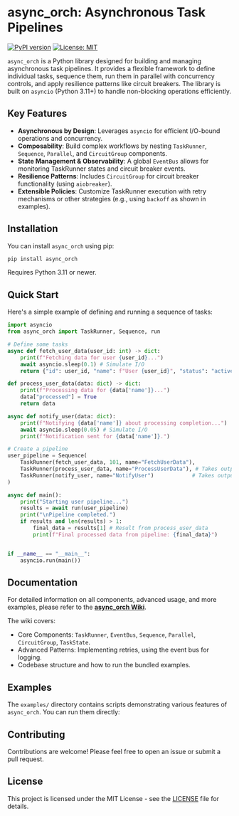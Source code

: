 # async_orch: Asynchronous Task Pipelines

[![PyPI version](https://badge.fury.io/py/async_orch.svg)](https://badge.fury.io/py/async_orch)
[![License: MIT](https://img.shields.io/badge/License-MIT-yellow.svg)](https://opensource.org/licenses/MIT)

`async_orch` is a Python library designed for building and managing asynchronous task pipelines. It provides a flexible framework to define individual tasks, sequence them, run them in parallel with concurrency controls, and apply resilience patterns like circuit breakers. The library is built on `asyncio` (Python 3.11+) to handle non-blocking operations efficiently.

## Key Features

- **Asynchronous by Design**: Leverages `asyncio` for efficient I/O-bound operations and concurrency.
- **Composability**: Build complex workflows by nesting `TaskRunner`, `Sequence`, `Parallel`, and `CircuitGroup` components.
- **State Management & Observability**: A global `EventBus` allows for monitoring TaskRunner states and circuit breaker events.
- **Resilience Patterns**: Includes `CircuitGroup` for circuit breaker functionality (using `aiobreaker`).
- **Extensible Policies**: Customize TaskRunner execution with retry mechanisms or other strategies (e.g., using `backoff` as shown in examples).

## Installation

You can install `async_orch` using pip:

```bash
pip install async_orch
```

Requires Python 3.11 or newer.

## Quick Start

Here's a simple example of defining and running a sequence of tasks:

```python
import asyncio
from async_orch import TaskRunner, Sequence, run

# Define some tasks
async def fetch_user_data(user_id: int) -> dict:
    print(f"Fetching data for user {user_id}...")
    await asyncio.sleep(0.1) # Simulate I/O
    return {"id": user_id, "name": f"User {user_id}", "status": "active"}

def process_user_data(data: dict) -> dict:
    print(f"Processing data for {data['name']}...")
    data["processed"] = True
    return data

async def notify_user(data: dict):
    print(f"Notifying {data['name']} about processing completion...")
    await asyncio.sleep(0.05) # Simulate I/O
    print(f"Notification sent for {data['name']}.")

# Create a pipeline
user_pipeline = Sequence(
    TaskRunner(fetch_user_data, 101, name="FetchUserData"),
    TaskRunner(process_user_data, name="ProcessUserData"), # Takes output from previous task
    TaskRunner(notify_user, name="NotifyUser")            # Takes output from previous task
)

async def main():
    print("Starting user pipeline...")
    results = await run(user_pipeline)
    print("\nPipeline completed.")
    if results and len(results) > 1:
        final_data = results[1] # Result from process_user_data
        print(f"Final processed data from pipeline: {final_data}")


if __name__ == "__main__":
    asyncio.run(main())
```

## Documentation

For detailed information on all components, advanced usage, and more examples, please refer to the [**async_orch Wiki**](docs/wiki.md).

The wiki covers:

- Core Components: `TaskRunner`, `EventBus`, `Sequence`, `Parallel`, `CircuitGroup`, `TaskState`.
- Advanced Patterns: Implementing retries, using the event bus for logging.
- Codebase structure and how to run the bundled examples.

## Examples

The `examples/` directory contains scripts demonstrating various features of `async_orch`. You can run them directly:

## Contributing

Contributions are welcome! Please feel free to open an issue or submit a pull request.

## License

This project is licensed under the MIT License - see the [LICENSE](LICENSE) file for details.
